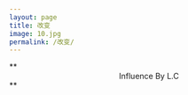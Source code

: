 ```yaml
---
layout: page
title: 改变
image: 10.jpg
permalink: /改变/
---
```

<iframe src="/vedio/rainbow.mp3" allow="autoplay" style="display:none" id="iframeAudio"></iframe>
**<center> Influence By L.C </center>**







